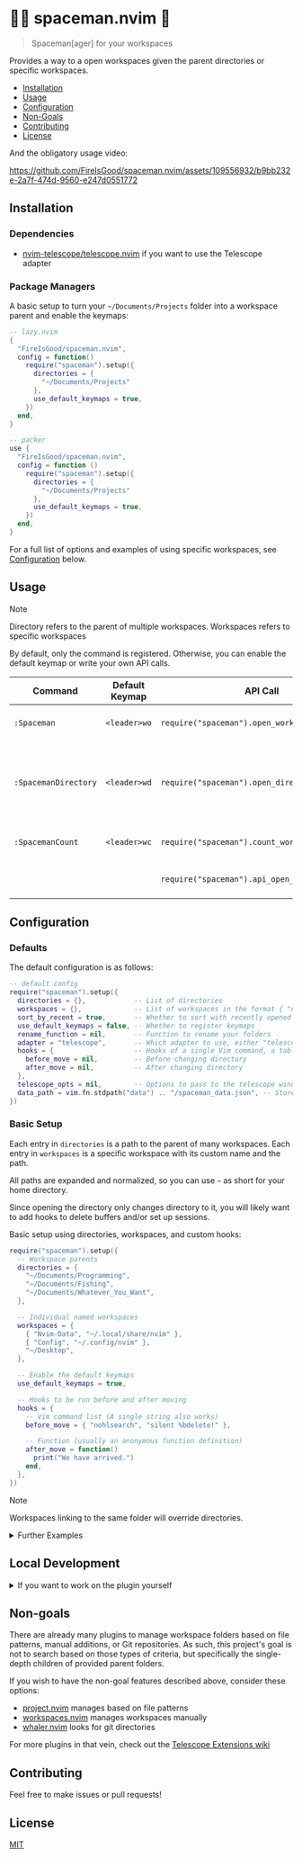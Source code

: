 # 👨‍🚀 spaceman.nvim 🚧

> Spaceman\[ager\] for your workspaces

Provides a way to a open workspaces given the parent directories or specific workspaces.

- [Installation](#list-of-text-objects)
- [Usage](#configuration)
- [Configuration](#configuration)
- [Non-Goals](#non-goals)
- [Contributing](#contributing)
- [License](#license)

And the obligatory usage video:

https://github.com/FireIsGood/spaceman.nvim/assets/109556932/b9bb232e-2a7f-474d-9560-e247d0551772

## Installation

### Dependencies

- [nvim-telescope/telescope.nvim](https://github.com/nvim-telescope/telescope.nvim) if you want to use the Telescope
  adapter

### Package Managers

A basic setup to turn your `~/Documents/Projects` folder into a workspace parent and enable the keymaps:

```lua
-- lazy.nvim
{
  "FireIsGood/spaceman.nvim",
  config = function()
    require("spaceman").setup({
      directories = {
        "~/Documents/Projects"
      },
      use_default_keymaps = true,
    })
  end,
}

-- packer
use {
  "FireIsGood/spaceman.nvim",
  config = function ()
    require("spaceman").setup({
      directories = {
        "~/Documents/Projects"
      },
      use_default_keymaps = true,
    })
  end,
}
```

For a full list of options and examples of using specific workspaces, see [Configuration](#configuration) below.

## Usage

> [!NOTE]
> Directory refers to the parent of multiple workspaces. Workspaces refers to specific workspaces

By default, only the command is registered. Otherwise, you can enable the default keymap or write your own API calls.

| Command              | Default Keymap | API Call                                       | Description                                                     |
| -------------------- | -------------- | ---------------------------------------------- | --------------------------------------------------------------- |
| `:Spaceman`          | `<leader>wo`   | `require("spaceman").open_workspaces()`        | Find and open a workspace                                       |
| `:SpacemanDirectory` | `<leader>wd`   | `require("spaceman").open_directories()`       | Find and open a directory (workspace parent) in the default app |
| `:SpacemanCount`     | `<leader>wc`   | `require("spaceman").count_workspaces()`       | Count the number of workspaces                                  |
|                      |                | `require("spaceman").api_open_workspace(path)` | Open a specific workspace                                       |

## Configuration

### Defaults

The default configuration is as follows:

```lua
-- default config
require("spaceman").setup({
  directories = {},            -- List of directories
  workspaces = {},             -- List of workspaces in the format { "name", "path" } or a string of the path
  sort_by_recent = true,       -- Whether to sort with recently opened workspaces in front
  use_default_keymaps = false, -- Whether to register keymaps
  rename_function = nil,       -- Function to rename your folders
  adapter = "telescope",       -- Which adapter to use, either "telescope" or "vim-ui" (for compatibility)
  hooks = {                    -- Hooks of a single Vim command, a table of vim commands, a Lua function, or nil
    before_move = nil,         -- Before changing directory
    after_move = nil,          -- After changing directory
  },
  telescope_opts = nil,        -- Options to pass to the telescope window
  data_path = vim.fn.stdpath("data") .. "/spaceman_data.json", -- Stores recently used workspaces
})
```

### Basic Setup

Each entry in `directories` is a path to the parent of many workspaces. Each entry in `workspaces` is a specific
workspace with its custom name and the path.

All paths are expanded and normalized, so you can use `~` as short for your home directory.

Since opening the directory only changes directory to it, you will likely want to add hooks to delete buffers and/or set
up sessions.

Basic setup using directories, workspaces, and custom hooks:

```lua
require("spaceman").setup({
  -- Workspace parents
  directories = {
    "~/Documents/Programming",
    "~/Documents/Fishing",
    "~/Documents/Whatever_You_Want",
  },

  -- Individual named workspaces
  workspaces = {
    { "Nvim-Data", "~/.local/share/nvim" },
    { "Config", "~/.config/nvim" },
    "~/Desktop",
  },

  -- Enable the default keymaps
  use_default_keymaps = true,

  -- Hooks to be run before and after moving
  hooks = {
    -- Vim command list (A single string also works)
    before_move = { "nohlsearch", "silent %bdelete!" },

    -- Function (usually an anonymous function definition)
    after_move = function()
      print("We have arrived.")
    end,
  },
})
```

> [!NOTE]
> Workspaces linking to the same folder will override directories.

<details>
<summary>Further Examples</summary>

### With Sessions.nvim

```lua
require("spaceman").setup({
  -- [OTHER SETTINGS]
  hooks = {
    before_move = { "noh", "SessionsStop", "silent %bdelete!" },
    after_move = { "SessionsLoad" },
  },
})
```

### Using a Custom Rename Function

The custom rename function is run on ALL names, including custom workspace names.

```lua
require("spaceman").setup({
  -- [OTHER SETTINGS]
  rename_function = function(name)
    return string.gsub(" " .. name, "%W%l", string.upper):sub(2) -- Name to title case
    -- return string.gsub(name, "[-_]", " ")                     -- Underline and dash to space
    -- return string.gsub(name, "[-%s]", "_")                    -- Space and dash to underline
  end,
})
```

### Disable Sorting

You can disable sorting if you want a truly declarative config with no recent files. If you also don't want to save the
data file at all, you can change the path to `nil`

```lua
require("spaceman").setup({
  -- [OTHER SETTINGS]
  sort_by_recent = false,
  data_path = nil, -- Optional: don't save the data path at all
})
```

### Use vim-ui Instead of Telescope

If you don't want to use telescope for any reason, you can explicitly switch to using the vim-ui menu. If you don't have
telescope installed and don't explicitly set the adapter here, you will get a warning every time you list workspaces.

```lua
require("spaceman").setup({
  -- [OTHER SETTINGS]
  adapter = "vim-ui",
})
```

### Saving the Data File Elsewhere

The data file tracks timestamps for your recently used folders. If you wanted to share this across machines, you can
change where it is saved.

```lua
require("spaceman").setup({
  -- [OTHER SETTINGS]
  data_path = "~/Documents/sync-or-whatever/spaceman_data.json", -- Store in a sync folder
})
```

### Telescope Options

You may set a table of opts, either literally or through preset themes. See [Telescope
Themes](https://github.com/nvim-telescope/telescope.nvim#themes) or `:help telescope.setup()` more details on these
tables.

```lua
require("spaceman").setup({
  -- [OTHER SETTINGS]
  telescope_opts = require("telescope.themes").get_dropdown({
    prompt_title = "Cool Dropdown",
    results_title = "Items or Something",
    scroll_strategy = "limit",
  }),
})
```

</details>

## Local Development

<details>

<summary>If you want to work on the plugin yourself</summary>

First, clone the repo:

```bash
git clone git@github.com:FireIsGood/spaceman.nvim.git
```

Add the plugin's folder as a local plugin:

```lua
-- lazy.nvim
{
  dir = "~/Documents/Programming/spaceman.nvim",
  -- Your other settings
}

-- packer
use {
  "~/Documents/Programming/spaceman.nvim",
  -- Your other settings
}
```

The files are laid out as follows:

```text
lua/
└── spaceman/
    ├── adapters/
    │   ├── telescope.lua   # Telescope adapter
    │   └── vim-ui.lua      # Vim UI adapter
    ├── config.lua          # User configuration
    ├── default_commands    # User Command setup
    ├── default_keymaps     # Keymap setup
    ├── init.lua            # API and setup function
    ├── json.lua            # File system JSON helper functions
    ├── util.lua            # File system and general utilities
    └── workspace.lua       # General function calls (linked by API)
README.md
LICENSE
.stylua.toml
```

(Tree made with [tree.nathanfriend.io](https://tree.nathanfriend.io/))

</details>

## Non-goals

There are already many plugins to manage workspace folders based on file patterns, manual additions, or Git repositories. As
such, this project's goal is not to search based on those types of criteria, but specifically the single-depth children
of provided parent folders.

If you wish to have the non-goal features described above, consider these options:

- [project.nvim](https://github.com/ahmedkhalf/project.nvim) manages based on file patterns
- [workspaces.nvim](https://github.com/natecraddock/workspaces.nvim) manages workspaces manually
- [whaler.nvim](https://github.com/salorak/whaler.nvim) looks for git directories

For more plugins in that vein, check out the [Telescope Extensions wiki](https://github.com/nvim-telescope/telescope.nvim/wiki/Extensions)

## Contributing

Feel free to make issues or pull requests!

## License

[MIT](https://choosealicense.com/licenses/mit/)
